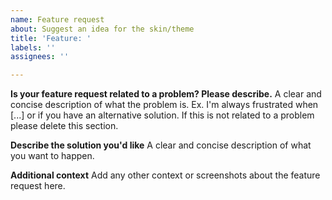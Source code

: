 ```yaml
---
name: Feature request
about: Suggest an idea for the skin/theme
title: 'Feature: '
labels: ''
assignees: ''

---
```


**Is your feature request related to a problem? Please describe.**
A clear and concise description of what the problem is. Ex. I'm always frustrated when [...] or if you have an alternative solution. If this is not related to a problem please delete this section.

**Describe the solution you'd like**
A clear and concise description of what you want to happen.

**Additional context**
Add any other context or screenshots about the feature request here.
